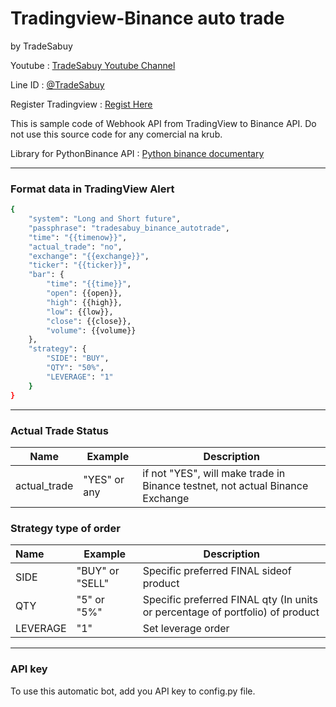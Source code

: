 # Tradingview-Binance auto trade

by TradeSabuy

Youtube : [TradeSabuy Youtube Channel](https://www.youtube.com/channel/UCDkxnUHxUSrFDzchFysZ-hQ)

Line ID : [@TradeSabuy](https://line.me/R/ti/p/@tradesabuy)

Register Tradingview : [Regist Here](https://th.tradingview.com/gopro/?share_your_love=shyStork66653)

This is sample code of Webhook API from TradingView to Binance API.
Do not use this source code for any comercial na krub.

Library for PythonBinance API : [Python binance documentary](https://python-binance.readthedocs.io/en/latest/)

---

### Format data in TradingView Alert

```bash
{
	"system": "Long and Short future",
	"passphrase": "tradesabuy_binance_autotrade",
	"time": "{{timenow}}",
	"actual_trade": "no",
	"exchange": "{{exchange}}",
	"ticker": "{{ticker}}",
	"bar": {
		"time": "{{time}}",
		"open": {{open}},
		"high": {{high}},
		"low": {{low}},
		"close": {{close}},
		"volume": {{volume}}
	},
	"strategy": {
		"SIDE": "BUY",
		"QTY": "50%",
		"LEVERAGE": "1"
	}
}
```

---

### Actual Trade Status


| Name         | Example      | Description                                                                   |
| -------------- | -------------- | ------------------------------------------------------------------------------- |
| actual_trade | "YES" or any | if not "YES", will make trade in Binance testnet, not actual Binance Exchange |

### Strategy type of order


| Name     | Example         | Description                                                                   |
| :--------- | ----------------- | ------------------------------------------------------------------------------- |
| SIDE     | "BUY" or "SELL" | Specific preferred FINAL sideof product                                       |
| QTY      | "5" or "5%"     | Specific preferred FINAL qty (In units or percentage of portfolio) of product |
| LEVERAGE | "1"             | Set leverage order                                                            |

---

### API key

To use this automatic bot, add you API key to config.py file.
